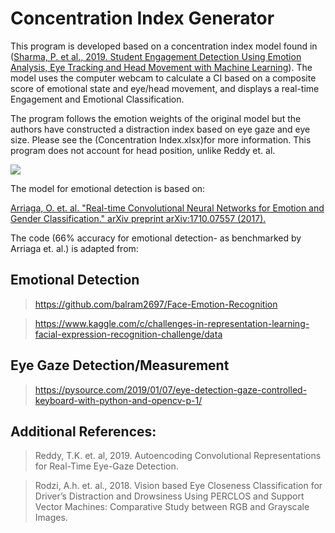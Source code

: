 # Concentration Index Generator

This program is developed based on a concentration index model found in ([Sharma, P. et al., 2019. Student Engagement Detection Using Emotion Analysis, Eye Tracking and Head Movement with Machine Learning](https://arxiv.org/pdf/1909.12913.pdf)). The model uses the computer webcam to calculate a CI based on a composite score of emotional state and eye/head movement, and displays a real-time Engagement and Emotional Classification.

The program follows the emotion weights of the original model but the authors have constructed a distraction index based on eye gaze and eye size. Please see the (Concentration Index.xlsx)for more information. This program does not account for head position, unlike Reddy et. al.




![](ezgif.com-video-to-gif.gif)



The model for emotional detection is based on:

[Arriaga, O. et. al. "Real-time Convolutional Neural Networks for Emotion and Gender Classification." arXiv preprint arXiv:1710.07557 (2017).](https://arxiv.org/abs/1710.07557)

The code (66% accuracy for emotional detection- as benchmarked by Arriaga et. al.) is adapted from:

## Emotional Detection

> https://github.com/balram2697/Face-Emotion-Recognition

> https://www.kaggle.com/c/challenges-in-representation-learning-facial-expression-recognition-challenge/data

## Eye Gaze Detection/Measurement

> https://pysource.com/2019/01/07/eye-detection-gaze-controlled-keyboard-with-python-and-opencv-p-1/

## Additional References:

> Reddy, T.K. et. al, 2019. Autoencoding Convolutional Representations for Real-Time Eye-Gaze Detection.

> Rodzi, A.h. et. al., 2018. Vision based Eye Closeness Classification for Driver’s Distraction and Drowsiness Using PERCLOS and Support Vector Machines: Comparative Study between RGB and Grayscale Images.
